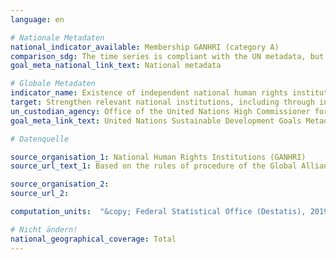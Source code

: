 ```yaml
---
language: en

# Nationale Metadaten
national_indicator_available: Membership GANHRI (category A)
comparison_sdg: The time series is compliant with the UN metadata, but only refers to Germany and not all UN-member countries.
goal_meta_national_link_text: National metadata

# Globale Metadaten
indicator_name: Existence of independent national human rights institutions in compliance with the Paris Principles
target: Strengthen relevant national institutions, including through international cooperation, for building capacity at all levels, in particular in developing countries, to prevent violence and combat terrorism and crime
un_custodian_agency: Office of the United Nations High Commissioner for Human Rights (OHCHR)
goal_meta_link_text: United Nations Sustainable Development Goals Metadata

# Datenquelle

source_organisation_1: National Human Rights Institutions (GANHRI)
source_url_text_1: Based on the rules of procedure of the Global Alliance of National Human Rights Institutions (GANHRI)

source_organisation_2:
source_url_2:

computation_units:  "&copy; Federal Statistical Office (Destatis), 2019"

# Nicht ändern!
national_geographical_coverage: Total
---
```

